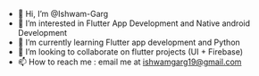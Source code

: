 - 👋 Hi, I’m @Ishwam-Garg
- 👀 I’m interested in Flutter App Development and Native android Development
- 🌱 I’m currently learning Flutter app development and Python
- 💞️ I’m looking to collaborate on flutter projects (UI + Firebase)
- 📫 How to reach me : email me at ishwamgarg19@gmail.com

<!---
Ishwam-Garg/Ishwam-Garg is a ✨ special ✨ repository because its `README.md` (this file) appears on your GitHub profile.
You can click the Preview link to take a look at your changes.
--->
